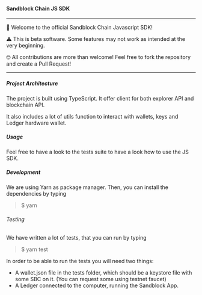 #### Sandblock Chain JS SDK

------------

👋 Welcome to the official Sandblock Chain Javascript SDK!

⚠️ This is beta software. Some features may not work as intended at the very beginning.

🤓 All contributions are more than welcome! Feel free to fork the repository and create a Pull Request!

------------

##### Project Architecture
The project is built using TypeScript. It offer client for both explorer API and blockchain API.

It also includes a lot of utils function to interact with wallets, keys and Ledger hardware wallet.

##### Usage
Feel free to have a look to the tests suite to have a look how to use the JS SDK.

##### Development
We are using Yarn as package manager.
Then, you can install the dependencies by typing
> $ yarn

###### Testing

We have written a lot of tests, that you can run by typing
> $ yarn test

In order to be able to run the tests you will need two things:

* A wallet.json file in the tests folder, which should be a keystore file with some SBC on it. (You can request some using testnet faucet)
* A Ledger connected to the computer, running the Sandblock App.
